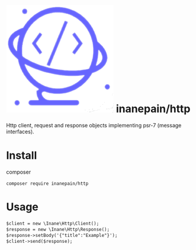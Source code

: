 # ![icon](./icon.png) inanepain/http

Http client, request and response objects implementing psr-7 (message
interfaces).

# Install

composer

    composer require inanepain/http

# Usage

    $client = new \Inane\Http\Client();
    $response = new \Inane\Http\Response();
    $response->setBody('{"title":"Example"}');
    $client->send($response);
